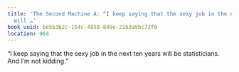 ```yaml
---
title: 'The Second Machine A: “I keep saying that the sexy job in the next ten years
  will …'
book_uuid: be5b3b2c-154c-4858-849e-2163a9bc72f0
location: 964
---
```


“I keep saying that the sexy job in the next ten years will be
statisticians. And I’m not kidding.”